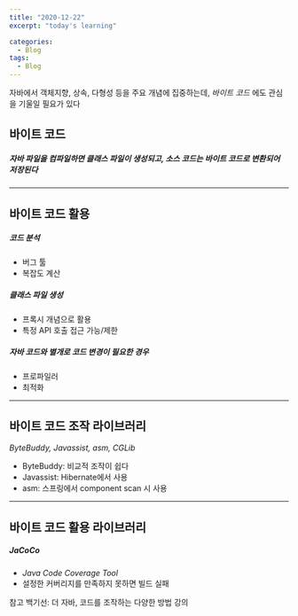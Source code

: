 ```yaml
---
title: "2020-12-22"
excerpt: "today's learning"

categories:
  - Blog
tags:
  - Blog
---
```


자바에서 객체지향, 상속, 다형성 등을 주요 개념에 집중하는데, <em>바이트 코드</em> 에도 관심을 기울일 필요가 있다    

## 바이트 코드
##### <em> 자바 파일을 컴파일하면 클래스 파일이 생성되고,  소스 코드는 바이트 코드로 변환되어 저장된다</em>  
***  

## 바이트 코드 활용 
##### 코드 분석
  * 버그 툴
  * 복잡도 계산
##### 클래스 파일 생성
  * 프록시 개념으로 활용
  * 특정 API 호출 접근 가능/제한
##### 자바 코드와 별개로 코드 변경이 필요한 경우 
  * 프로파일러
  * 최적화  
  
 
***
## 바이트 코드 조작 라이브러리
<em>ByteBuddy, Javassist, asm, CGLib</em>
  * ByteBuddy: 비교적 조작이 쉽다
  * Javassist: Hibernate에서 사용
  * asm: 스프링에서 component scan 시 사용 
***  
## 바이트 코드 활용 라이브러리
##### JaCoCo
* <em>Java Code Coverage Tool</em>
* 설정한 커버리지를 만족하지 못하면 빌드 실패







참고
백기선: 더 자바, 코드를 조작하는 다양한 방법 강의

